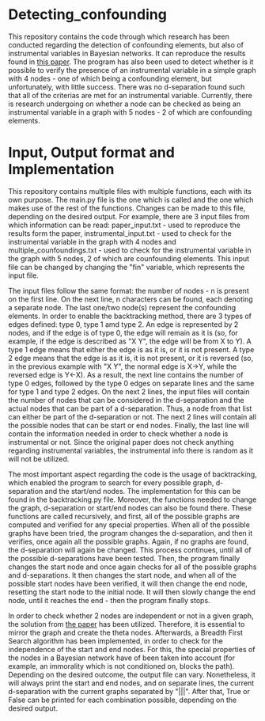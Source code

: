 # Detecting_confounding
This repository contains the code through which research has been conducted regarding the detection of confounding elements, but also of instrumental variables in Bayesian networks. It can reproduce the results found in [this paper](https://arxiv.org/pdf/2205.13935.pdf). The program has also been used to detect whether is it possible to verify the presence of an instrumental variable in a simple graph with 4 nodes - one of which being a confounding element, but unfortunately, with little success. There was no d-separation found such that all of the criterias are met for an instrumental variable. Currently, there is research undergoing on whether a node can be checked as being an instrumental variable in a graph with 5 nodes - 2 of which are confounding elements.

# Input, Output format and Implementation
This repository contains multiple files with multiple functions, each with its own purpose. The main.py file is the one which is called and the one which makes use of the rest of the functions. Changes can be made to this file, depending on the desired output. For example, there are 3 input files from which information can be read: paper_input.txt - used to reproduce the results form the paper, instrumental_input.txt - used to check for the instrumental variable in the graph with 4 nodes and multiple_counfoundings.txt - used to check for the instrumental variable in the graph with 5 nodes, 2 of which are counfounding elements. This input file can be changed by changing the "fin" variable, which represents the input file.

The input files follow the same format: the number of nodes - n is present on the first line. On the next line, n characters can be found, each denoting a separate node. The last one/two node(s) represent the confounding elements. In order to enable the backtracking method, there are 3 types of edges defined: type 0, type 1 amd type 2. An edge is represented by 2 nodes, and if the edge is of type 0, the edge will remain as it is (so, for example, if the edge is described as "X Y", the edge will be from X to Y). A type 1 edge means that either the edge is as it is, or it is not present. A type 2 edge means that the edge is as it is, it is not present, or it is reversed (so, in the previous example with "X Y", the normal edge is X->Y, while the reversed edge is Y<-X). As a result, the next line contains the number of type 0 edges, followed by the type 0 edges on separate lines and the same for type 1 and type 2 edges. On the next 2 lines, the input files will contain the number of nodes that can be considered in the d-separation and the actual nodes that can be part of a d-separation. Thus, a node from that list can either be part of the d-separation or not. The next 2 lines will contain all the possible nodes that can be start or end nodes. Finally, the last line will contain the information needed in order to check whether a node is instrumental or not. Since the original paper does not check anything regarding instrumental variables, the instrumental info there is random as it will not be utilized.

The most important aspect regarding the code is the usage of backtracking, which enabled the program to search for every possible graph, d-separation and the start/end nodes. The implementation for this can be found in the backtracking.py file. Moreover, the functions needed to change the graph, d-separation or start/end nodes can also be found there. These functions are called recursively, and first, all of the possible graphs are computed and verified for any special properties. When all of the possible graphs have been tried, the program changes the d-separation, and then it verifies, once again all the possible graphs. Again, if no graphs are found, the d-separation will again be changed. This process continues, until all of the possible d-separations have been tested. Then, the program finally changes the start node and once again checks for all of the possible graphs and d-separations. It then changes the start node, and when all of the possible start nodes have been verified, it will then change the end node, resetting the start node to the initial node. It will then slowly change the end node, until it reaches the end - then the program finally stops.

In order to check whether 2 nodes are independent or not in a given graph, the solution from [the paper](https://arxiv.org/pdf/2205.13935.pdf) has been utilized. Therefore, it is essential to mirror the graph and create the theta nodes. Afterwards, a Breadth First Search algorithm has been implemented, in order to check for the independence of the start and end nodes. For this, the special properties of the nodes in a Bayesian network have of been taken into account (for example, an immorality which is not conditioned on, blocks the path). Depending on the desired outcome, the output file can vary. Nonetheless, it will always print the start and end nodes, and on separate lines, the current d-separation with the current graphs separated by "|||". After that, True or False can be printed for each combination possible, depending on the desired output. 
